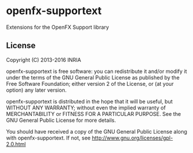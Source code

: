 openfx-supportext
=================

Extensions for the OpenFX Support library

License
-------

<!-- BEGIN LICENSE BLOCK -->
Copyright (C) 2013-2016 INRIA

openfx-supportext is free software: you can redistribute it and/or modify
it under the terms of the GNU General Public License as published by
the Free Software Foundation; either version 2 of the License, or
(at your option) any later version.

openfx-supportext is distributed in the hope that it will be useful,
but WITHOUT ANY WARRANTY; without even the implied warranty of
MERCHANTABILITY or FITNESS FOR A PARTICULAR PURPOSE.  See the
GNU General Public License for more details.

You should have received a copy of the GNU General Public License
along with openfx-supportext.  If not, see <http://www.gnu.org/licenses/gpl-2.0.html>
<!-- END LICENSE BLOCK -->
